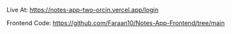 Live At: https://notes-app-two-orcin.vercel.app/login

Frontend Code: https://github.com/Faraan10/Notes-App-Frontend/tree/main
